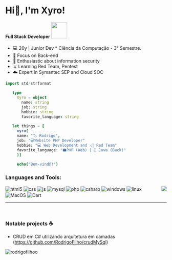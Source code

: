 # Hi👋, I'm Xyro!
#### Full Stack Developer <img src="https://github.com/hahwul/hahwul/assets/13212227/af41f7bf-5b41-42dd-aed3-8560a6e3187d" width="50">


* 💻 20y | Junior Dev * Ciência da Computação - 3⁰ Semestre.
* 🎴 Focus on Back-end
* 🔐 Enthusiastic about information security
* ⚔️ Learning Red Team, Pentest
* ☁️ Expert in Symantec SEP and Cloud SOC

 ```nim
import std/strformat

    type
      Xyro = object
        name: string
        job: string
        hobbie: string
        favorite_language: string
    
    let things = [
      xyro(
      name: "🏷️ Rodrigo",
      job: "💻Website PHP Developer"
      hobbie: "💻 Web Development and ⚔️🔴 Red Team"
      favorite_language: "🖨️PHP (Web) | 💎 Java (Back)" 
      )]
    
      echo("Bem-vind@!")
```

<h3 align="left">Languages and Tools:</h3>
  <img align="right" src="https://media3.giphy.com/media/ja8lF5chsV2XkfLnP6/giphy.gif?cid=ecf05e47qq412v5qo10ub0bwcrn5jwb7i1bjfl1jmguk7uqv&ep=v1_gifs_related&rid=giphy.gif&ct=g](https://tenor.com/pt-BR/view/gengar-hex-maniac-pokemon-umbrella-rain-gif-20488501">
  <div align="left">
    <div>
      <img align="center" alt="html5" src="https://img.shields.io/badge/HTML5-777BB4?style=for-the-badge&logo=html5&logoColor=white" />
      <img align="center" alt="css" src="https://img.shields.io/badge/CSS3-777BB4?style=for-the-badge&logo=css3&logoColor=white" />
      <img align="center" alt="js" src="https://img.shields.io/badge/Java-777BB4?style=for-the-badge&logo=openjdk&logoColor=yellow" />
      <img align="center" alt="mysql" src="https://img.shields.io/badge/MySql-777BB4?style=for-the-badge&logo=mysql&logoColor=white" />
      <img align="center" alt="php" src="https://img.shields.io/badge/PHP-777BB4?style=for-the-badge&logo=php&logoColor=white" />
      <img align="center" alt="csharp" src="https://img.shields.io/badge/CSharp-777BB4?style=for-the-badge&logo=csharp&logoColor=61DAFB" />
      <img align="center" alt="windows" src="https://img.shields.io/badge/Windows-777BB4?style=for-the-badge&logo=windows&logoColor=61DAFB" />
      <img align="center" alt="linux" src="https://img.shields.io/badge/Linux-777BB4?style=for-the-badge&logo=linux&logoColor=orange" />
      <img align="center" alt="MacOS" src="https://img.shields.io/badge/MacOS-777BB4?style=for-the-badge&logo=apple&logoColor=white" />
      <img align="center" alt="Dart" src="https://img.shields.io/badge/Dart-777BB4?style=for-the-badge&logo=dart&logoColor=purple" />
    </div>
    <hr height="1">
  </div>

  
</div><br/>

### Notable projects ☕

* CRUD em C# utilizando arquitetura em camadas (https://github.com/RodrigoFilho/crudMySql)

<p align="left"> <img src="https://komarev.com/ghpvc/?username=rodrigofilhoo&label=Profile%20views&color=0e75b6&style=flat" alt="rodrigofilhoo" /> </p>

